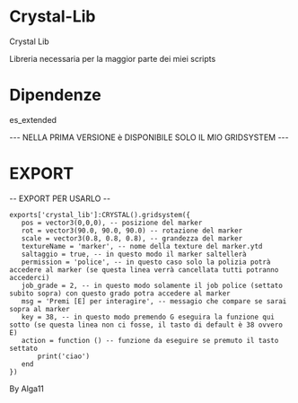 # Crystal-Lib
Crystal Lib

Libreria necessaria per la maggior parte dei miei scripts

# Dipendenze

es_extended

--- NELLA PRIMA VERSIONE è DISPONIBILE SOLO IL MIO GRIDSYSTEM ---

# EXPORT

-- EXPORT PER USARLO --
 ```
exports['crystal_lib']:CRYSTAL().gridsystem({ 
    pos = vector3(0,0,0), -- posizione del marker
    rot = vector3(90.0, 90.0, 90.0) -- rotazione del marker
    scale = vector3(0.8, 0.8, 0.8), -- grandezza del marker
    textureName = 'marker', -- nome della texture del marker.ytd
    saltaggio = true, -- in questo modo il marker saltellerà
    permission = 'police', -- in questo caso solo la polizia potrà accedere al marker (se questa linea verrà cancellata tutti potranno accederci)
    job_grade = 2, -- in questo modo solamente il job police (settato subito sopra) con questo grado potra accedere al marker
    msg = 'Premi [E] per interagire', -- messagio che compare se sarai sopra al marker
    key = 38, -- in questo modo premendo G eseguira la funzione qui sotto (se questa linea non ci fosse, il tasto di default è 38 ovvero E)
    action = function () -- funzione da eseguire se premuto il tasto settato
        print('ciao')
    end
})
 ```
By Alga11
